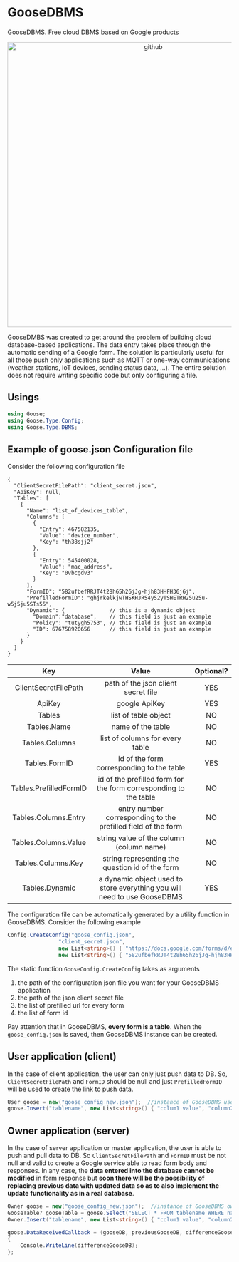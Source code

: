 # GooseDBMS
GooseDBMS. Free cloud DBMS based on Google products

<p align="center">
  <img width="640" alt="github" src="https://github.com/gttrcr/GooseDBMS/assets/48126017/8cd57f03-a623-4230-96f0-22d830522e47">
</p>

GooseDMBS was created to get around the problem of building cloud database-based applications. The data entry takes place through the automatic sending of a Google form. The solution is particularly useful for all those push only applications such as MQTT or one-way communications (weather stations, IoT devices, sending status data, ...). The entire solution does not require writing specific code but only configuring a file.

## Usings
```c#
using Goose;
using Goose.Type.Config;
using Goose.Type.DBMS;
```

## Example of goose.json Configuration file
Consider the following configuration file
```jsonc
{
  "ClientSecretFilePath": "client_secret.json",
  "ApiKey": null,
  "Tables": [
    {
      "Name": "list_of_devices_table",
      "Columns": [
        {
          "Entry": 467582135,
          "Value": "device_number",
          "Key": "th38sjj2"
        },
        {
          "Entry": 545400028,
          "Value": "mac_address",
          "Key": "0vbcgdv3"
        }
      ],
      "FormID": "582ufbefRRJT4t28h65h26jJg-hjh83HHFH36j6j",
      "PrefilledFormID": "ghjrkelkjwTHSKHJR54y52yTSHETRH25u25u-w5j5ju5STs55",
      "Dynamic": {              // this is a dynamic object
        "Domain":"database",    // this field is just an example
        "Policy": "tutygh5753", // this field is just an example
        "ID": 676758920656      // this field is just an example
      }
    }
  ]
}
```
|          Key           |                                  Value                                   | Optional? |
| :--------------------: | :----------------------------------------------------------------------: | :-------: |
|  ClientSecretFilePath  |                   path of the json client secret file                    |    YES    |
|         ApiKey         |                              google ApiKey                               |    YES    |
|         Tables         |                           list of table object                           |    NO     |
|      Tables.Name       |                            name of the table                             |    NO     |
|     Tables.Columns     |                     list of columns for every table                      |    NO     |
|     Tables.FormID      |                id of the form corresponding to the table                 |    YES    |
| Tables.PrefilledFormID |     id of the prefilled form for the form corresponding to the table     |    NO     |
|  Tables.Columns.Entry  |      entry number corresponding to the prefilled field of the form       |    NO     |
|  Tables.Columns.Value  |                 string value of the column (column name)                 |    NO     |
|   Tables.Columns.Key   |             string representing the question id of the form              |    NO     |
|     Tables.Dynamic     | a dynamic object used to store everything you will need to use GooseDBMS |    YES    |

The configuration file can be automatically generated by a utility function in GooseDBMS. Consider the following example
```c#
Config.CreateConfig("goose_config.json",
                "client_secret.json",
                new List<string>() { "https://docs.google.com/forms/d/e/ghjrkelkjwTHSKHJR54y52yTSHETRH25u25u-w5j5ju5STs55/viewform?usp=pp_url&entry.5497120025=name&entry.223105871=surname" },
                new List<string>() { "582ufbefRRJT4t28h65h26jJg-hjh83HHFH36j6j" });
```
The static function ```GooseConfig.CreateConfig``` takes as arguments
1. the path of the configuration json file you want for your GooseDBMS application
2. the path of the json client secret file
3. the list of prefilled url for every form
4. the list of form id

Pay attention that in GooseDBMS, **every form is a table**. When the ```goose_config.json``` is saved, then GooseDBMS instance can be created.

## User application (client)
In the case of client application, the user can only just push data to DB. So, ```ClientSecretFilePath``` and ```FormID``` should be null and just ```PrefilledFormID``` will be used to create the link to push data.
```c#
User goose = new("goose_config_new.json");  //instance of GooseDBMS user
goose.Insert("tablename", new List<string>() { "colum1 value", "column2 value" });  //this equivalent to: INSERT INTO tablename (name, surname) VALUES ('column1 value', 'column2 value')
```

## Owner application (server)
In the case of server application or master application, the user is able to push and pull data to DB. So ```ClientSecretFilePath``` and ```FormID``` must be not null and valid to create a Google service able to read form body and responses. In any case, the **data entered into the database cannot be modified** in form response but **soon there will be the possibility of replacing previous data with updated data so as to also implement the update functionality as in a real database**.
```c#
Owner goose = new("goose_config_new.json");  //instance of GooseDBMS owner
GooseTable? gooseTable = goose.Select("SELECT * FROM tablename WHERE name = 'some name value'");  //literally the sql SELECT statement
Owner.Insert("tablename", new List<string>() { "colum1 value", "column2 value" });  //this equivalent to: INSERT INTO tablename (name, surname) VALUES ('column1 value', 'column2 value')

goose.DataReceivedCallback = (gooseDB, previousGooseDB, differenceGooseDB) =>  //callback triggered by new data on DB
{
    Console.WriteLine(differenceGooseDB);
};
```
